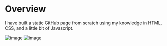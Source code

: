 # Overview
I have built a static GitHub page from scratch using my knowledge in HTML, CSS, and a little bit of Javascript.

![image](https://user-images.githubusercontent.com/54069717/109315087-7e52a780-788d-11eb-94a0-90dde6a0fe3f.png)
![image](https://user-images.githubusercontent.com/54069717/109315098-80b50180-788d-11eb-94ac-5e841dd68202.png)
